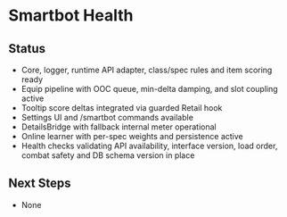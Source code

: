 # Smartbot Health

## Status
- Core, logger, runtime API adapter, class/spec rules and item scoring ready
- Equip pipeline with OOC queue, min-delta damping, and slot coupling active
- Tooltip score deltas integrated via guarded Retail hook
- Settings UI and /smartbot commands available
- DetailsBridge with fallback internal meter operational
- Online learner with per-spec weights and persistence active
- Health checks validating API availability, interface version, load order, combat safety and DB schema version in place

## Next Steps
- None
